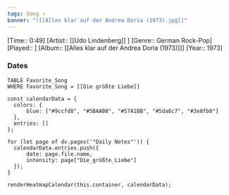 ```yaml
---
tags: Song ⭐ 
banner: "![[Alles klar auf der Andrea Doria (1973).jpg]]"
---
```

[Time:: 0:49]
[Artist:: [[Udo Lindenberg]] ]
[Genre:: German Rock-Pop]
[Played:: ]
[Album:: [[Alles klar auf der Andrea Doria (1973)]]]
[Year:: 1973]
### Dates
````dataview
TABLE Favorite_Song
WHERE Favorite_Song = [[Die größte Liebe]]
````
  ```dataviewjs
const calendarData = { 
	colors: { 
		blue: ["#9ccfd8", "#5BAAB8", "#57A1BB", "#5da8c7", "#3e8fb0"] 
	}, 
	entries: [] 
}; 

for (let page of dv.pages('"Daily Notes"')) { 
	calendarData.entries.push({ 
		date: page.file.name, 
		intensity: page["Die_größte_Liebe"]
	}); 
} 

renderHeatmapCalendar(this.container, calendarData);
```
